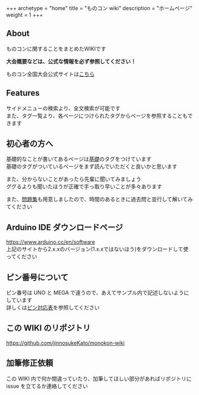 +++
archetype = "home"
title = "ものコン wiki"
description = "ホームページ"
weight = 1
+++

## About

ものコンに関することをまとめたWIKIです

**大会概要などは、公式な情報を必ず参照してください！**

ものコン全国大会公式サイトは[こちら](http://zenkoukyo.or.jp/index_contest/mono_index/)

## Features

サイドメニューの検索より、全文検索が可能です  
また、タグ一覧より、各ページにつけられたタグからページを参照することもできます

## 初心者の方へ

基礎的なことが書いてあるページは[基礎](/tags/基礎)のタグをつけています  
基礎のタグがついているページをまず読んでいただくと良いかと思います

また、分からないことがあったら先輩に聞いてみましょう  
ググるよりも聞いたほうが正確で手っ取り早いことが多々あります

また、[問題集](/problem-collection)も用意しましたので、時間のあるときに過去問と並行して解いてみてください

## Arduino IDE ダウンロードページ

<https://www.arduino.cc/en/software>  
上記のサイトから2.x.xのバージョン(1.x.xではないほう)をダウンロードして使ってください

## ピン番号について

ピン番号は UNO と MEGA で違うので、あえてサンプル内で記述しないようにしています  
詳しくは[ピン対応表](/hardware/pin-assignment)を参照してください

## この WIKI のリポジトリ

<https://github.com/jinnosukeKato/monokon-wiki>

## 加筆修正依頼

この WIKI 内で何か間違っていたり、加筆してほしい部分があればリポジトリに issue を立てるか連絡してください
